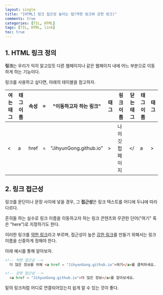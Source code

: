 ```yaml
---
layout: single
title: "[HTML] 링크 접근성 높이는 법(약한 링크와 강한 링크)"
comments: true
categories: [TIL, HTML]
tags: [TIL, HTML, link]
toc: true
---
```


## 1. HTML 링크 정의
**링크**는 우리가 익히 알고있듯 다른 웹페이지나 같은 웹페이지 내에 어느 부분으로 이동하게 하는 기능이다.  

링크를 사용하고 싶다면, 아래의 테이블을 참고하자. 

여는 태그 | 태그 이름 | 속성 | = | "이동하고자 하는 링크" | 태그 | 링크 이름 | 닫는 태그 | 태그 이름 | 태그
--- | --- | --- | --- | --- | --- | --- | --- | --- | --- 
< | a | href | = | "JihyunGong.github.io" | > | 나의 깃헙 페이지 | </ | a | >


## 2. 링크 접근성
링크를 문단이나 문장 사이에 넣을 경우, 그 **접근성**은 링크 텍스트를 어디에 두냐에 따라 다르다.  

흔히들 하는 실수로 링크 이름을 이동하고자 하는 링크 콘텐츠와 무관한 단어("여기" 혹은 "here")로 지정하기도 한다.  

이러한 링크를 <u>약한 링크</u>라고 부르며, 접근성이 높은 <u>강한 링크</u>를 만들기 위해서는 링크 이름을 신중하게 정해야 한다.  

아래 예시를 통해 알아보자. 
```html
<!-- 약한 접근성 -->
  더 많은 정보를 위해 <a href = "JihyunGong.github.io">여기</a>를 클릭하세요.

<!-- 강한 접근성 -->
  <a href = "JihyunGong.github.io">더 많은 정보</a>를 알아보세요. 
```

밑의 링크처럼 어디로 연결되어있는지 쉽게 알 수 있는 것이 좋다. 
